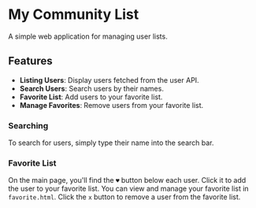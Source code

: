 # My Community List

A simple web application for managing user lists.

## Features

- **Listing Users**: Display users fetched from the user API.
- **Search Users**: Search users by their names.
- **Favorite List**: Add users to your favorite list.
- **Manage Favorites**: Remove users from your favorite list.

### Searching

To search for users, simply type their name into the search bar.

### Favorite List

On the main page, you'll find the `♥` button below each user. Click it to add the user to your favorite list. 
You can view and manage your favorite list in `favorite.html`.
Click the `x` button to remove a user from the favorite list.
